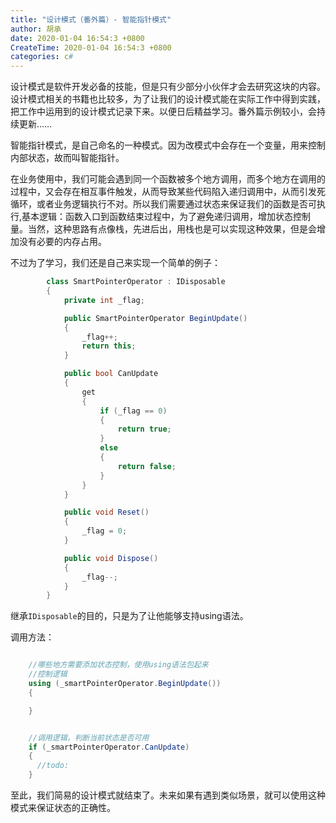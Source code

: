 ```yaml
---
title: "设计模式（番外篇）- 智能指针模式"
author: 胡承
date: 2020-01-04 16:54:3 +0800
CreateTime: 2020-01-04 16:54:3 +0800
categories: c#
---
```


设计模式是软件开发必备的技能，但是只有少部分小伙伴才会去研究这块的内容。设计模式相关的书籍也比较多，为了让我们的设计模式能在实际工作中得到实践，把工作中运用到的设计模式记录下来。以便日后精益学习。番外篇示例较小，会持续更新……

<!-- more -->

智能指针模式，是自己命名的一种模式。因为改模式中会存在一个变量，用来控制内部状态，故而叫智能指针。

在业务使用中，我们可能会遇到同一个函数被多个地方调用，而多个地方在调用的过程中，又会存在相互事件触发，从而导致某些代码陷入递归调用中，从而引发死循环，或者业务逻辑执行不对。所以我们需要通过状态来保证我们的函数是否可执行,基本逻辑：函数入口到函数结束过程中，为了避免递归调用，增加状态控制量。当然，这种思路有点像栈，先进后出，用栈也是可以实现这种效果，但是会增加没有必要的内存占用。

不过为了学习，我们还是自己来实现一个简单的例子：

```cs
        class SmartPointerOperator : IDisposable
        {
            private int _flag;

            public SmartPointerOperator BeginUpdate()
            {
                _flag++;
                return this;
            }

            public bool CanUpdate
            {
                get
                {
                    if (_flag == 0)
                    {
                        return true;
                    }
                    else
                    {
                        return false;
                    }
                }
            }

            public void Reset()
            {
                _flag = 0;
            }

            public void Dispose()
            {
                _flag--;
            }
        }
```

继承`IDisposable`的目的，只是为了让他能够支持using语法。  

调用方法：

```cs

    //哪些地方需要添加状态控制，使用using语法包起来
    //控制逻辑
    using (_smartPointerOperator.BeginUpdate())
    {

    }


    //调用逻辑，判断当前状态是否可用
    if (_smartPointerOperator.CanUpdate)
    {
      //todo:
    }

```

至此，我们简易的设计模式就结束了。未来如果有遇到类似场景，就可以使用这种模式来保证状态的正确性。